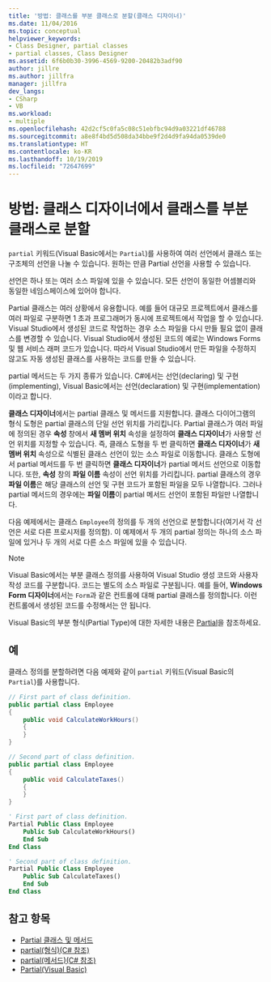 ```yaml
---
title: '방법: 클래스를 부분 클래스로 분할(클래스 디자이너)'
ms.date: 11/04/2016
ms.topic: conceptual
helpviewer_keywords:
- Class Designer, partial classes
- partial classes, Class Designer
ms.assetid: 6f6b0b30-3996-4569-9200-20482b3adf90
author: jillre
ms.author: jillfra
manager: jillfra
dev_langs:
- CSharp
- VB
ms.workload:
- multiple
ms.openlocfilehash: 42d2cf5c0fa5c08c51ebfbc94d9a03221df46788
ms.sourcegitcommit: a8e8f4bd5d508da34bbe9f2d4d9fa94da0539de0
ms.translationtype: HT
ms.contentlocale: ko-KR
ms.lasthandoff: 10/19/2019
ms.locfileid: "72647699"
---
```

# <a name="how-to-split-a-class-into-partial-classes-in-class-designer"></a>방법: 클래스 디자이너에서 클래스를 부분 클래스로 분할

`partial` 키워드(Visual Basic에서는 `Partial`)를 사용하여 여러 선언에서 클래스 또는 구조체의 선언을 나눌 수 있습니다. 원하는 만큼 Partial 선언을 사용할 수 있습니다.

선언은 하나 또는 여러 소스 파일에 있을 수 있습니다. 모든 선언이 동일한 어셈블리와 동일한 네임스페이스에 있어야 합니다.

Partial 클래스는 여러 상황에서 유용합니다. 예를 들어 대규모 프로젝트에서 클래스를 여러 파일로 구분하면 1 초과 프로그래머가 동시에 프로젝트에서 작업을 할 수 있습니다. Visual Studio에서 생성된 코드로 작업하는 경우 소스 파일을 다시 만들 필요 없이 클래스를 변경할 수 있습니다. Visual Studio에서 생성된 코드의 예로는 Windows Forms 및 웹 서비스 래퍼 코드가 있습니다. 따라서 Visual Studio에서 만든 파일을 수정하지 않고도 자동 생성된 클래스를 사용하는 코드를 만들 수 있습니다.

partial 메서드는 두 가지 종류가 있습니다. C#에서는 선언(declaring) 및 구현(implementing), Visual Basic에서는 선언(declaration) 및 구현(implementation)이라고 합니다.

**클래스 디자이너**에서는 partial 클래스 및 메서드를 지원합니다. 클래스 다이어그램의 형식 도형은 partial 클래스의 단일 선언 위치를 가리킵니다. Partial 클래스가 여러 파일에 정의된 경우 **속성** 창에서 **새 멤버 위치** 속성을 설정하여 **클래스 디자이너**가 사용할 선언 위치를 지정할 수 있습니다. 즉, 클래스 도형을 두 번 클릭하면 **클래스 디자이너**가 **새 멤버 위치** 속성으로 식별된 클래스 선언이 있는 소스 파일로 이동합니다. 클래스 도형에서 partial 메서드를 두 번 클릭하면 **클래스 디자이너**가 partial 메서드 선언으로 이동합니다. 또한, **속성** 창의 **파일 이름** 속성이 선언 위치를 가리킵니다. partial 클래스의 경우 **파일 이름**은 해당 클래스의 선언 및 구현 코드가 포함된 파일을 모두 나열합니다. 그러나 partial 메서드의 경우에는 **파일 이름**이 partial 메서드 선언이 포함된 파일만 나열합니다.

다음 예제에서는 클래스 `Employee`의 정의를 두 개의 선언으로 분할합니다(여기서 각 선언은 서로 다른 프로시저를 정의함). 이 예제에서 두 개의 partial 정의는 하나의 소스 파일에 있거나 두 개의 서로 다른 소스 파일에 있을 수 있습니다.

> [!NOTE]
> Visual Basic에서는 부분 클래스 정의를 사용하여 Visual Studio 생성 코드와 사용자 작성 코드를 구분합니다. 코드는 별도의 소스 파일로 구분됩니다. 예를 들어, **Windows Form 디자이너**에서는 `Form`과 같은 컨트롤에 대해 partial 클래스를 정의합니다. 이런 컨트롤에서 생성된 코드를 수정해서는 안 됩니다.

Visual Basic의 부분 형식(Partial Type)에 대한 자세한 내용은 [Partial](/dotnet/visual-basic/language-reference/modifiers/partial)을 참조하세요.

## <a name="example"></a>예

클래스 정의를 분할하려면 다음 예제와 같이 `partial` 키워드(Visual Basic의 `Partial`)를 사용합니다.

```csharp
// First part of class definition.
public partial class Employee
{
    public void CalculateWorkHours()
    {
    }
}

// Second part of class definition.
public partial class Employee
{
    public void CalculateTaxes()
    {
    }
}
```

```vb
' First part of class definition.
Partial Public Class Employee
    Public Sub CalculateWorkHours()
    End Sub
End Class

' Second part of class definition.
Partial Public Class Employee
    Public Sub CalculateTaxes()
    End Sub
End Class
```

## <a name="see-also"></a>참고 항목

- [Partial 클래스 및 메서드](/dotnet/csharp/programming-guide/classes-and-structs/partial-classes-and-methods)
- [partial(형식)(C# 참조)](/dotnet/csharp/language-reference/keywords/partial-type)
- [partial(메서드)(C# 참조)](/dotnet/csharp/language-reference/keywords/partial-method)
- [Partial(Visual Basic)](/dotnet/visual-basic/language-reference/modifiers/partial)